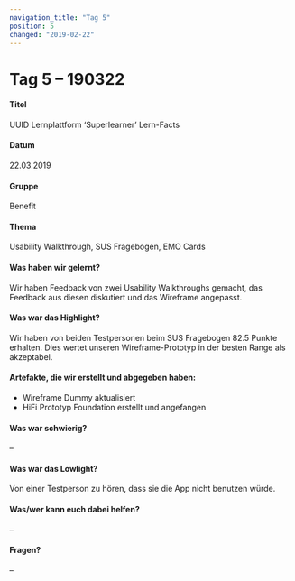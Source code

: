 ```yaml
---
navigation_title: "Tag 5"
position: 5
changed: "2019-02-22"
---
```


# Tag 5 – 190322 
#### Titel
UUID Lernplattform ‘Superlearner’ Lern-Facts
#### Datum
22.03.2019
#### Gruppe
Benefit
#### Thema
Usability Walkthrough,  SUS Fragebogen, EMO Cards
#### Was haben wir gelernt?
Wir haben Feedback von zwei Usability Walkthroughs gemacht, das Feedback aus diesen diskutiert und das Wireframe angepasst.
#### Was war das Highlight?
Wir haben von beiden Testpersonen beim SUS Fragebogen 82.5 Punkte erhalten. Dies wertet unseren Wireframe-Prototyp in der besten Range als akzeptabel.
#### Artefakte, die wir erstellt und abgegeben haben:
* Wireframe Dummy aktualisiert
* HiFi Prototyp Foundation erstellt und angefangen
#### Was war schwierig?
–
#### Was war das Lowlight?
Von einer Testperson zu hören, dass sie die App nicht benutzen würde.
#### Was/wer kann euch dabei helfen?
–
#### Fragen?
–
